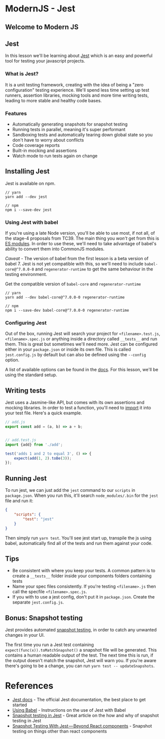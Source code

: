 # ModernJS - Jest
## Welcome to Modern JS

## Jest
In this lesson we'll be learning about [Jest](https://facebook.github.io/jest) which is an easy and powerful tool for testing your javascript projects.

### What is Jest?
It is a unit testing framework, creating with the idea of being a "zero configuration" testing experience.
We'll spend less time setting up test runners, assertion libraries, mocking tools and more time writing tests, leading to more stable and healthy code bases. 

### Features
- Automatically generating snapshots for snapshot testing
- Running tests in parallel, meaning it's super performant
- Sandboxing tests and automatically tearing down global state so you don't have to worry about conflicts
- Code coverage reports
- Built-in mocking and assertions
- Watch mode to run tests again on change

## Installing Jest
Jest is available on npm.

```
// yarn
yarn add --dev jest

// npm
npm i --save-dev jest
```

### Using Jest with babel
If you're using a late Node version, you'll be able to use most, if not all, of the stage-4 proposals from TC39. The main thing you *won't* get from this is [ES modules](https://developer.mozilla.org/en-US/docs/Web/JavaScript/Reference/Statements/import). In order to use these, we'll need to take advantage of babel's ability to convert them into CommonJS modules.

*Caveat* - The version of babel from the first lesson is a beta version of babel 7. Jest is not yet compatible with this, so we'll need to include `babel-core@^7.0.0-0` and  `regenerator-runtime` to get the same behaviour in the testing environment.

Get the compatible version of `babel-core` and `regenerator-runtime`
```
// yarn
yarn add --dev babel-core@^7.0.0-0 regenerator-runtime

// npm
npm i --save-dev babel-core@^7.0.0-0 regenerator-runtime
```

### Configuring Jest
Out of the box, running Jest will search your project for `<filename>.test.js`, `<filename>.spec.js` or anything inside a directory called `__tests__` and run them. This is great but sometimes we'll need more.
Jest can be configured either in your `package.json` or inside its own file. This is called `jest.config.js` by default but can also be defined using the `--config` option.

A list of available options can be found in the [docs](https://facebook.github.io/jest/docs/en/configuration.html#verbose-boolean). For this lesson, we'll be using the standard setup.

## Writing tests
Jest uses a Jasmine-like API, but comes with its own assertions and mocking libraries. In order to test a function, you'll need to [import](https://developer.mozilla.org/en-US/docs/Web/JavaScript/Reference/Statements/import) it into your test file. Here's a quick example.

```js
// add.js
export const add = (a, b) => a + b;


// add.test.js
import {add} from './add';

test('adds 1 and 2 to equal 3', () => {
    expect(add(1, 2).toBe(3));
});
```

## Running Jest
To run jest, we can just add the `jest` command to our `scripts` in `package.json`. When you run this, it'll search `node_modules/.bin` for the `jest` file and run it:

```json
{
    "scripts": {
        "test": "jest"
    }
}
```

Then simply run `yarn test`. You'll see jest start up, transpile the js using babel, automatically find all of the tests and run them against your code.

## Tips
- Be consistent with where you keep your tests. A common pattern is to create a `__tests__` folder inside your components folders containing tests
- Name your spec files consistently. If you're testing `<filename>.js` then call the specfile `<filename>.spec.js`.
- If you with to use a jest config, don't put it in `package.json`. Create the separate `jest.config.js`.

## Bonus: Snapshot testing
Jest provides automated [snapshot testing](https://facebook.github.io/jest/docs/en/snapshot-testing.html), in order to catch any unwanted changes in your UI.

The first time you run a Jest test containing `expect(func(x)).toMatchSnapshot()` a snapshot file will be generated. This contains a human readable output of the test. The next time this is run, if the output doesn't match the snapshot, Jest will warn you.
If you're aware there's going to be a change, you can run `yarn test -- updateSnapshots`.


# References
- [Jest docs](https://facebook.github.io/jest/docs/en/getting-started.html) - The official Jest documentation, the best place to get started
- [Using Babel](https://github.com/facebook/jest#using-babel) - Instructions on the use of Jest with Babel
- [Snapshot testing in Jest](https://hackernoon.com/front-end-react-snapshot-testing-with-jest-what-is-it-for-7788f7bd5a2e) - Great article on the how and why of snapshot testing in Jest
- [Snapshot Testing With Jest — Beyond React components](https://hackernoon.com/snapshot-testing-with-jest-beyond-react-components-7630fd0024c5) - Snapshot testing on things other than react components
